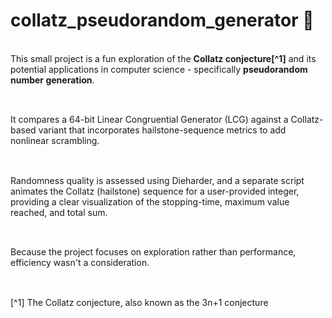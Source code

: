 # collatz_pseudorandom_generator 🎲
\
This small project is a fun exploration of the **Collatz conjecture[^1]** and its potential applications in computer science - specifically **pseudorandom number generation**.

##
\
It compares a 64-bit Linear Congruential Generator (LCG) against a Collatz-based variant that incorporates hailstone-sequence metrics to add nonlinear scrambling.

##
\
Randomness quality is assessed using Dieharder, and a separate script animates the Collatz (hailstone) sequence for a user-provided integer, providing a clear visualization of the stopping-time, maximum value reached, and total sum.

##
\
Because the project focuses on exploration rather than performance, efficiency wasn't a consideration.  

##
\
[^1] The Collatz conjecture, also known as the 3n+1 conjecture
